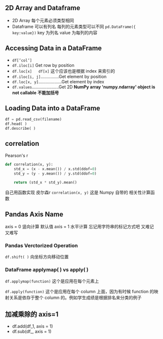 ## 2D Array and Dataframe
* 2D Array 每个元素必须类型相同
* Dataframe 可以有列名 每列的元素类型可以不同
`pd.DataFrame({ key:value})` key 为列名 value 为每列的内容

## Accessing Data in a DataFrame
* `df[’col’]` 
* `df.iloc[i]`  Get row by position   
* `df.loc[x]   df[x]` 这个应该也是根据 index 来索引的
* `df.iloc[i, j]`...............Get element by position 
* `df.loc[x, y]`...................Get element by index 
* `df.values`......................Get 2D     **NumPy array 'numpy.ndarray' object is not callable** **不能加括号**


## Loading Data into a DataFrame
```python
df = pd.read_csv(filename)
df.head( )
df.describe( )
```

## correlation
Pearson's r
```python
def correlation(x, y):
    std_x = (x - x.mean()) / x.std(ddof=0)
    std_y = (y - y.mean()) / y.std(ddof=0)
    
    return (std_x * std_y).mean()
```
自己用函数实现 皮尔森r
`correlation(x, y)` 这是 Numpy 自带的 相关性计算函数

## Pandas Axis Name
axis = 0 竖向计算 默认值
axis = 1 水平计算 
忘记用字符串的标记方式吧  又难记 又难写 

### Pandas Verctorized Operation
`df.shift( )` 向坐标方向移动位置

### DataFrame applymap( ) vs apply( ) 

`df.applymap(function)`  这个是应用在每个元素上
  
`df.apply(function)`  这个是应用在每个 column 上面，因为有时候 function 的映射关系是依存于整个 column 的。例如学生成绩是根据排名来分类的例子
## 加减乘除的 axis=1
* df.add(df_1, axis = 1)
* df.sub(df_, axis = 1)

